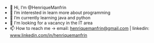 - 👋 Hi, I’m @HenriqueManfrin
- 👀 I’m interested in learn more about programming
- 🌱 I’m currently learning java and python
- 💞️ I'm looking for a vacancy in the IT area
- 📫 How to reach me → email: henriquemanfrin@gmail.com | linkedin: www.linkedin.com/in/henriquemanfrin


<!---
HenriqueManfrin/HenriqueManfrin is a ✨ special ✨ repository because its `README.md` (this file) appears on your GitHub profile.
You can click the Preview link to take a look at your changes.
--->
